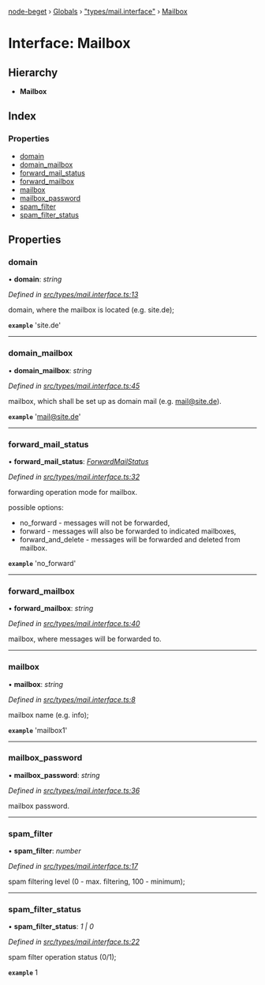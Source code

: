 [node-beget](../README.md) › [Globals](../globals.md) › ["types/mail.interface"](../modules/_types_mail_interface_.md) › [Mailbox](_types_mail_interface_.mailbox.md)

# Interface: Mailbox

## Hierarchy

* **Mailbox**

## Index

### Properties

* [domain](_types_mail_interface_.mailbox.md#domain)
* [domain_mailbox](_types_mail_interface_.mailbox.md#domain_mailbox)
* [forward_mail_status](_types_mail_interface_.mailbox.md#forward_mail_status)
* [forward_mailbox](_types_mail_interface_.mailbox.md#forward_mailbox)
* [mailbox](_types_mail_interface_.mailbox.md#mailbox)
* [mailbox_password](_types_mail_interface_.mailbox.md#mailbox_password)
* [spam_filter](_types_mail_interface_.mailbox.md#spam_filter)
* [spam_filter_status](_types_mail_interface_.mailbox.md#spam_filter_status)

## Properties

###  domain

• **domain**: *string*

*Defined in [src/types/mail.interface.ts:13](https://github.com/olehcambel/node-beget/blob/9994d31/src/types/mail.interface.ts#L13)*

domain, where the mailbox is located (e.g. site.de);

**`example`** 'site.de'

___

###  domain_mailbox

• **domain_mailbox**: *string*

*Defined in [src/types/mail.interface.ts:45](https://github.com/olehcambel/node-beget/blob/9994d31/src/types/mail.interface.ts#L45)*

mailbox, which shall be set up as domain mail (e.g. mail@site.de).

**`example`** 'mail@site.de'

___

###  forward_mail_status

• **forward_mail_status**: *[ForwardMailStatus](../modules/_types_mail_interface_.md#forwardmailstatus)*

*Defined in [src/types/mail.interface.ts:32](https://github.com/olehcambel/node-beget/blob/9994d31/src/types/mail.interface.ts#L32)*

forwarding operation mode for mailbox.

possible options:
- no_forward - messages will not be forwarded,
- forward - messages will also be forwarded to indicated mailboxes,
- forward_and_delete - messages will be forwarded and deleted from mailbox.

**`example`** 'no_forward'

___

###  forward_mailbox

• **forward_mailbox**: *string*

*Defined in [src/types/mail.interface.ts:40](https://github.com/olehcambel/node-beget/blob/9994d31/src/types/mail.interface.ts#L40)*

mailbox, where messages will be forwarded to.

___

###  mailbox

• **mailbox**: *string*

*Defined in [src/types/mail.interface.ts:8](https://github.com/olehcambel/node-beget/blob/9994d31/src/types/mail.interface.ts#L8)*

mailbox name (e.g. info);

**`example`** 'mailbox1'

___

###  mailbox_password

• **mailbox_password**: *string*

*Defined in [src/types/mail.interface.ts:36](https://github.com/olehcambel/node-beget/blob/9994d31/src/types/mail.interface.ts#L36)*

mailbox password.

___

###  spam_filter

• **spam_filter**: *number*

*Defined in [src/types/mail.interface.ts:17](https://github.com/olehcambel/node-beget/blob/9994d31/src/types/mail.interface.ts#L17)*

spam filtering level (0 - max. filtering, 100 - minimum);

___

###  spam_filter_status

• **spam_filter_status**: *1 | 0*

*Defined in [src/types/mail.interface.ts:22](https://github.com/olehcambel/node-beget/blob/9994d31/src/types/mail.interface.ts#L22)*

spam filter operation status (0/1);

**`example`** 1
